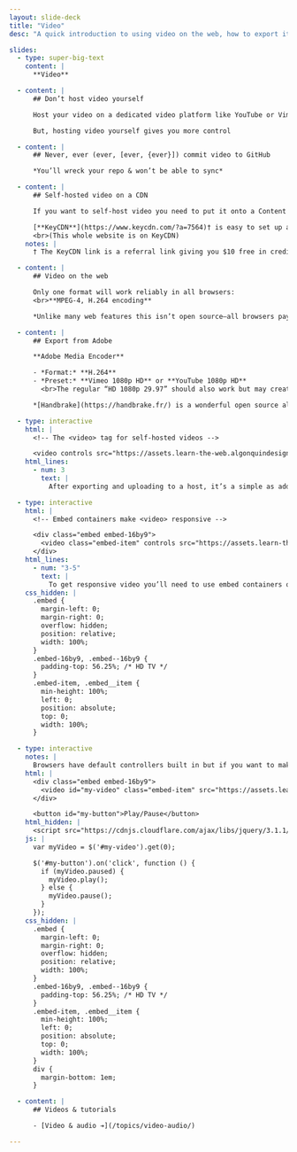 ```yaml
---
layout: slide-deck
title: "Video"
desc: "A quick introduction to using video on the web, how to export it, and where to upload it."

slides:
  - type: super-big-text
    content: |
      **Video**

  - content: |
      ## Don’t host video yourself

      Host your video on a dedicated video platform like YouTube or Vimeo as a first choice

      But, hosting video yourself gives you more control

  - content: |
      ## Never, ever (ever, [ever, {ever}]) commit video to GitHub

      *You’ll wreck your repo & won’t be able to sync*

  - content: |
      ## Self-hosted video on a CDN

      If you want to self-host video you need to put it onto a Content Delivery Network

      [**KeyCDN**](https://www.keycdn.com/?a=7564)† is easy to set up and works really well
      <br>(This whole website is on KeyCDN)
    notes: |
      † The KeyCDN link is a referral link giving you $10 free in credits.

  - content: |
      ## Video on the web

      Only one format will work reliably in all browsers:
      <br>**MPEG-4, H.264 encoding**

      *Unlike many web features this isn’t open source—all browsers pay exorbitant fees to let you watch video*

  - content: |
      ## Export from Adobe

      **Adobe Media Encoder**

      - *Format:* **H.264**
      - *Preset:* **Vimeo 1080p HD** or **YouTube 1080p HD**
        <br>The regular “HD 1080p 29.97” should also work but may create larger file sizes.

      *[Handbrake](https://handbrake.fr/) is a wonderful open source alternative*

  - type: interactive
    html: |
      <!-- The <video> tag for self-hosted videos -->

      <video controls src="https://assets.learn-the-web.algonquindesign.ca/web-dev-5/liftoff-of-spacex-crs-5.mp4"></video>
    html_lines:
      - num: 3
        text: |
          After exporting and uploading to a host, it’s a simple as adding the `<video>` tag with the `src` attribute pointing to your `.mp4` video file.

  - type: interactive
    html: |
      <!-- Embed containers make <video> responsive -->

      <div class="embed embed-16by9">
        <video class="embed-item" controls src="https://assets.learn-the-web.algonquindesign.ca/web-dev-5/liftoff-of-spacex-crs-5.mp4"></video>
      </div>
    html_lines:
      - num: "3-5"
        text: |
          To get responsive video you’ll need to use embed containers otherwise you’ll run into weird black bars and scaling issues.
    css_hidden: |
      .embed {
        margin-left: 0;
        margin-right: 0;
        overflow: hidden;
        position: relative;
        width: 100%;
      }
      .embed-16by9, .embed--16by9 {
        padding-top: 56.25%; /* HD TV */
      }
      .embed-item, .embed__item {
        min-height: 100%;
        left: 0;
        position: absolute;
        top: 0;
        width: 100%;
      }

  - type: interactive
    notes: |
      Browsers have default controllers built in but if you want to make your own custom controller you’ll have to use JavaScript.
    html: |
      <div class="embed embed-16by9">
        <video id="my-video" class="embed-item" src="https://assets.learn-the-web.algonquindesign.ca/web-dev-5/liftoff-of-spacex-crs-5.mp4"></video>
      </div>

      <button id="my-button">Play/Pause</button>
    html_hidden: |
      <script src="https://cdnjs.cloudflare.com/ajax/libs/jquery/3.1.1/jquery.min.js"></script>
    js: |
      var myVideo = $('#my-video').get(0);

      $('#my-button').on('click', function () {
        if (myVideo.paused) {
          myVideo.play();
        } else {
          myVideo.pause();
        }
      });
    css_hidden: |
      .embed {
        margin-left: 0;
        margin-right: 0;
        overflow: hidden;
        position: relative;
        width: 100%;
      }
      .embed-16by9, .embed--16by9 {
        padding-top: 56.25%; /* HD TV */
      }
      .embed-item, .embed__item {
        min-height: 100%;
        left: 0;
        position: absolute;
        top: 0;
        width: 100%;
      }
      div {
        margin-bottom: 1em;
      }

  - content: |
      ## Videos & tutorials

      - [Video & audio ➔](/topics/video-audio/)

---
```

